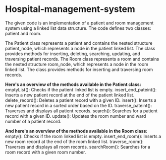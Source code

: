 # Hospital-management-system
The given code is an implementation of a patient and room management system using a linked list data structure. The code defines two classes: patient and room.

The Patient class represents a patient and contains the nested structure patient_node, which represents a node in the patient linked list. The class provides methods for inserting, deleting, searching, updating, and traversing patient records.
The Room class represents a room and contains the nested structure room_node, which represents a node in the room linked list. The class provides methods for inserting and traversing room records.

**Here's an overview of the methods available in the Patient class:**
emptyList(): Checks if the patient linked list is empty.
insert_end_pateint(): Inserts a new patient record at the end of the patient linked list.
delete_record(): Deletes a patient record with a given ID.
insert(): Inserts a new patient record in a sorted order based on the ID.
traverse_pateint(): Traverses and displays all patient records.
search(): Searches for a patient record with a given ID.
update(): Updates the room number and ward number of a patient record.

**And here's an overview of the methods available in the Room class:**
empty(): Checks if the room linked list is empty.
insert_end_room(): Inserts a new room record at the end of the room linked list.
traverse_room(): Traverses and displays all room records.
searchRoom(): Searches for a room record with a given room number.
